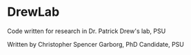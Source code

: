 # DrewLab

Code written for research in Dr. Patrick Drew's lab, PSU

Written by Christopher Spencer Garborg, PhD Candidate, PSU